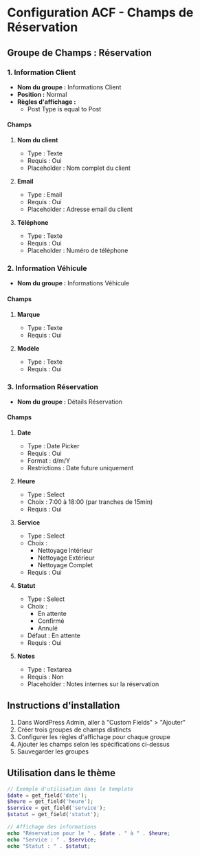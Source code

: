 # Configuration ACF - Champs de Réservation

## Groupe de Champs : Réservation

### 1. Information Client
- **Nom du groupe :** Informations Client
- **Position :** Normal
- **Règles d'affichage :** 
  * Post Type is equal to Post

#### Champs
1. **Nom du client**
   - Type : Texte
   - Requis : Oui
   - Placeholder : Nom complet du client

2. **Email**
   - Type : Email
   - Requis : Oui
   - Placeholder : Adresse email du client

3. **Téléphone**
   - Type : Texte
   - Requis : Oui
   - Placeholder : Numéro de téléphone

### 2. Information Véhicule
- **Nom du groupe :** Informations Véhicule

#### Champs
1. **Marque**
   - Type : Texte
   - Requis : Oui

2. **Modèle**
   - Type : Texte
   - Requis : Oui

### 3. Information Réservation
- **Nom du groupe :** Détails Réservation

#### Champs
1. **Date**
   - Type : Date Picker
   - Requis : Oui
   - Format : d/m/Y
   - Restrictions : Date future uniquement

2. **Heure**
   - Type : Select
   - Choix : 7:00 à 18:00 (par tranches de 15min)
   - Requis : Oui

3. **Service**
   - Type : Select
   - Choix :
     * Nettoyage Intérieur
     * Nettoyage Extérieur
     * Nettoyage Complet
   - Requis : Oui

4. **Statut**
   - Type : Select
   - Choix :
     * En attente
     * Confirmé
     * Annulé
   - Défaut : En attente
   - Requis : Oui

5. **Notes**
   - Type : Textarea
   - Requis : Non
   - Placeholder : Notes internes sur la réservation

## Instructions d'installation

1. Dans WordPress Admin, aller à "Custom Fields" > "Ajouter"
2. Créer trois groupes de champs distincts
3. Configurer les règles d'affichage pour chaque groupe
4. Ajouter les champs selon les spécifications ci-dessus
5. Sauvegarder les groupes

## Utilisation dans le thème

```php
// Exemple d'utilisation dans le template
$date = get_field('date');
$heure = get_field('heure');
$service = get_field('service');
$statut = get_field('statut');

// Affichage des informations
echo "Réservation pour le " . $date . " à " . $heure;
echo "Service : " . $service;
echo "Statut : " . $statut;
```
